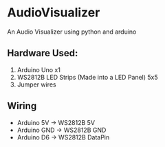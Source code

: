# AudioVisualizer
An Audio Visualizer using python and arduino

## Hardware Used:
1. Arduino Uno x1
2. WS2812B LED Strips (Made into a LED Panel) 5x5
3. Jumper wires

## Wiring
- Arduino 5V -> WS2812B 5V
- Arduino GND -> WS2812B GND
- Arduino D6 -> WS2812B DataPin

  

